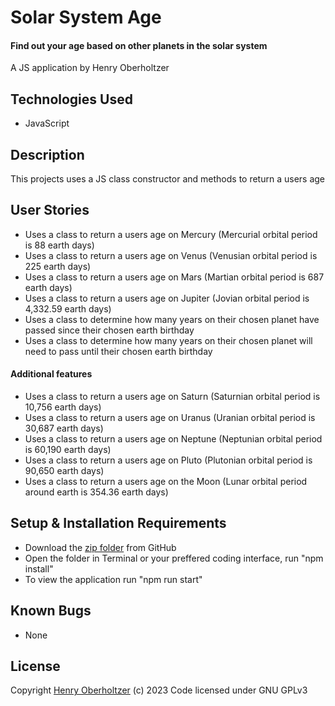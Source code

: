 # Solar System Age

#### Find out your age based on other planets in the solar system

A JS application by Henry Oberholtzer

## Technologies Used

*   JavaScript

## Description

This projects uses a JS class constructor and methods to return a users age 

## User Stories

*   Uses a class to return a users age on Mercury (Mercurial orbital period is 88 earth days)
*   Uses a class to return a users age on Venus (Venusian orbital period is 225 earth days)
*   Uses a class to return a users age on Mars (Martian orbital period is 687 earth days)
*   Uses a class to return a users age on Jupiter (Jovian orbital period is 4,332.59 earth days)
*   Uses a class to determine how many years on their chosen planet have passed since their chosen earth birthday
*   Uses a class to determine how many years on their chosen planet will need to pass until their chosen earth birthday

#### Additional features

*   Uses a class to return a users age on Saturn (Saturnian orbital period is 10,756 earth days)
*   Uses a class to return a users age on Uranus (Uranian orbital period is 30,687 earth days)
*   Uses a class to return a users age on Neptune (Neptunian orbital period is 60,190 earth days)
*   Uses a class to return a users age on Pluto (Plutonian orbital period is 90,650 earth days)
*   Uses a class to return a users age on the Moon (Lunar orbital period around earth is 354.36 earth days)

## Setup & Installation Requirements

*   Download the [zip folder](https://github.com/henry-oberholtzer/solar-system-age/archive/refs/heads/main.zip) from GitHub
*   Open the folder in Terminal or your preffered coding interface, run "npm install"
*   To view the application run "npm run start"

## Known Bugs

*   None

## License

Copyright [Henry Oberholtzer](https://www.henryoberholtzer.com/) (c) 2023
Code licensed under GNU GPLv3
